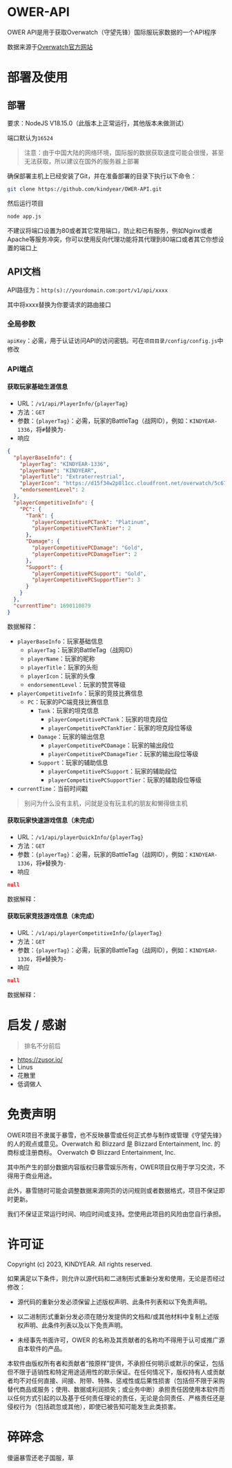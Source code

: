 # OWER-API

OWER API是用于获取Overwatch（守望先锋）国际服玩家数据的一个API程序

数据来源于[Overwatch官方网站](https://overwatch.blizzard.com/en-us/career)

# 部署及使用

## 部署

要求：NodeJS V18.15.0（此版本上正常运行，其他版本未做测试）

端口默认为``16524``

> 注意：由于中国大陆的网络环境，国际服的数据获取速度可能会很慢，甚至无法获取，所以建议在国外的服务器上部署

确保部署主机上已经安装了Git，并在准备部署的目录下执行以下命令：

```bash
git clone https://github.com/kindyear/OWER-API.git
```

然后运行项目

```bash
node app.js
```

不建议将端口设置为80或者其它常用端口，防止和已有服务，例如Nginx或者Apache等服务冲突，你可以使用反向代理功能将其代理到80端口或者其它你想设置的端口上

## API文档

API路径为：``http(s)://yourdomain.com:port/v1/api/xxxx``

其中将xxxx替换为你要请求的路由接口

### 全局参数

``apiKey``：必需，用于认证访问API的访问密钥。可在``项目目录/config/config.js``中修改

### API端点

#### 获取玩家基础生涯信息

- URL：``/v1/api/PlayerInfo/{playerTag}``
- 方法：``GET``
- 参数：``{playerTag}``：必需，玩家的BattleTag（战网ID），例如：``KINDYEAR-1336``，将``#``替换为``-``
- 响应

```json
{
  "playerBaseInfo": {
    "playerTag": "KINDYEAR-1336",
    "playerName": "KINDYEAR",
    "playerTitle": "Extraterrestrial",
    "playerIcon": "https://d15f34w2p8l1cc.cloudfront.net/overwatch/5c670baeda5a7b2ed707c940f6b17773e9fd41fe783a8810ea9283cd55d6fd43.png",
    "endorsementLevel": 2
  },
  "playerCompetitiveInfo": {
    "PC": {
      "Tank": {
        "playerCompetitivePCTank": "Platinum",
        "playerCompetitivePCTankTier": 2
      },
      "Damage": {
        "playerCompetitivePCDamage": "Gold",
        "playerCompetitivePCDamageTier": 2
      },
      "Support": {
        "playerCompetitivePCSupport": "Gold",
        "playerCompetitivePCSupportTier": 3
      }
    }
  },
  "currentTime": 1690110879
}
```

数据解释：

* ``playerBaseInfo``：玩家基础信息
  * ``playerTag``：玩家的BattleTag（战网ID）
  * ``playerName``：玩家的昵称
  * ``playerTitle``：玩家的头衔
  * ``playerIcon``：玩家的头像
  * ``endorsementLevel``：玩家的赞赏等级
* ``playerCompetitiveInfo``：玩家的竞技比赛信息
  * ``PC``：玩家的PC端竞技比赛信息
    * ``Tank``：玩家的坦克信息
      * ``playerCompetitivePCTank``：玩家的坦克段位
      * ``playerCompetitivePCTankTier``：玩家的坦克段位等级
    * ``Damage``：玩家的输出信息
      * ``playerCompetitivePCDamage``：玩家的输出段位
      * ``playerCompetitivePCDamageTier``：玩家的输出段位等级
    * ``Support``：玩家的辅助信息
      * ``playerCompetitivePCSupport``：玩家的辅助段位
      * ``playerCompetitivePCSupportTier``：玩家的辅助段位等级
* ``currentTime``：当前时间戳

> 别问为什么没有主机，问就是没有玩主机的朋友和懒得做主机

#### 获取玩家快速游戏信息（未完成）

- URL：`/v1/api/playerQuickInfo/{playerTag}`
- 方法：``GET``
- 参数：``{playerTag}``：必需，玩家的BattleTag（战网ID），例如：``KINDYEAR-1336``，将``#``替换为``-``
- 响应

```json
null
```

数据解释：

#### 获取玩家竞技游戏信息（未完成）

- URL：`/v1/api/playerCompetitiveInfo/{playerTag}`
- 方法：``GET``
- 参数：``{playerTag}``：必需，玩家的BattleTag（战网ID），例如：``KINDYEAR-1336``，将``#``替换为``-``
- 响应

```json
null
```

数据解释：

# 启发 / 感谢

> 排名不分前后

- https://zusor.io/
- Linus
- 花散里
- 低调做人

# 免责声明

OWER项目不隶属于暴雪，也不反映暴雪或任何正式参与制作或管理《守望先锋》的人的观点或意见。Overwatch 和 Blizzard 是 Blizzard
Entertainment, Inc. 的商标或注册商标。 Overwatch © Blizzard Entertainment, Inc.

其中所产生的部分数据内容版权归暴雪娱乐所有，OWER项目仅用于学习交流，不得用于商业用途。

此外，暴雪随时可能会调整数据来源网页的访问规则或者数据格式，项目不保证即时更新。

我们不保证正常运行时间、响应时间或支持。您使用此项目的风险由您自行承担。

# 许可证

Copyright (c) 2023, KINDYEAR. All rights reserved.

如果满足以下条件，则允许以源代码和二进制形式重新分发和使用，无论是否经过修改：

- 源代码的重新分发必须保留上述版权声明、此条件列表和以下免责声明。

- 以二进制形式重新分发必须在随分发提供的文档和/或其他材料中复制上述版权声明、此条件列表以及以下免责声明。

- 未经事先书面许可，OWER 的名称及其贡献者的名称均不得用于认可或推广源自本软件的产品。

本软件由版权所有者和贡献者“按原样”提供，不承担任何明示或默示的保证，包括但不限于适销性和特定用途适用性的默示保证。在任何情况下，版权持有人或贡献者均不对任何直接、间接、附带、特殊、惩戒性或后果性损害（包括但不限于采购替代商品或服务；使用、数据或利润损失；或业务中断）承担责任因使用本软件而以任何方式引起的以及基于任何责任理论的责任，无论是合同责任、严格责任还是侵权行为（包括疏忽或其他），即使已被告知可能发生此类损害。

# 碎碎念

傻逼暴雪还老子国服，草